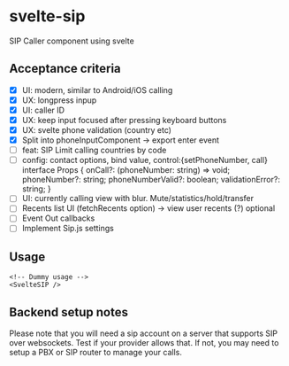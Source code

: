 # svelte-sip

SIP Caller component using svelte

## Acceptance criteria
+ [x] UI: modern, similar to Android/iOS calling
+ [x] UX: longpress inpup
+ [x] UI: caller ID
+ [x] UX: keep input focused after pressing keyboard buttons
+ [x] UX: svelte phone validation (country etc)
+ [x] Split into phoneInputComponent -> export enter event
+ [ ] feat: SIP Limit calling countries by code
+ [ ] config: contact options, bind value, control:{setPhoneNumber, call}
    interface Props {
        onCall?: (phoneNumber: string) => void;
        phoneNumber?: string;
        phoneNumberValid?: boolean;
        validationError?: string;
    }
+ [ ] UI: currently calling view with blur. Mute/statistics/hold/transfer
+ [ ] Recents list UI (fetchRecents option) -> view user recents (?) optional
+ [ ] Event Out callbacks
+ [ ] Implement Sip.js settings

## Usage

```svelte
<!-- Dummy usage -->
<SvelteSIP />
```

## Backend setup notes
Please note that you will need a sip account on a server that supports SIP over websockets. Test if your provider allows that. If not, you may need to setup a PBX or SIP router to manage your calls.